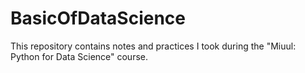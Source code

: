 # BasicOfDataScience
This repository contains notes and practices I took during the "Miuul: Python for Data Science" course.
